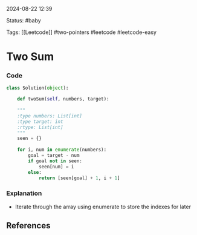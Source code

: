 
2024-08-22  12:39

Status: #baby

Tags: [[Leetcode]] #two-pointers #leetcode #leetcode-easy 


# Two Sum
### Code
```python
class Solution(object):

	def twoSum(self, numbers, target):
	
	"""
	:type numbers: List[int]
	:type target: int
	:rtype: List[int]
	"""
	seen = {}
	
	for i, num in enumerate(numbers):
		goal = target - num
		if goal not in seen:
			seen[num] = i
		else:
			return [seen[goal] + 1, i + 1]
```

### Explanation
 - Iterate through the array using enumerate to store the indexes for later

## References

